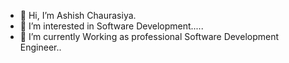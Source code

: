 - 👋 Hi, I’m Ashish Chaurasiya.
- 👀 I’m interested in Software Development..... 
- 🌱 I’m currently Working as professional Software Development Engineer..


<!---
ashish9680/ashish9680 is a ✨ special ✨ repository because its `README.md` (this file) appears on your GitHub profile.
You can click the Preview link to take a look at your changes.
--->
